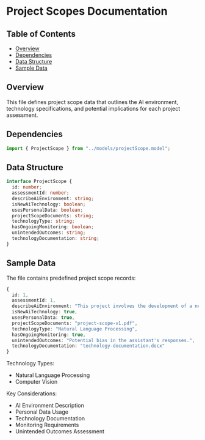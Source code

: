 # Project Scopes Documentation

## Table of Contents

- [Overview](#overview)
- [Dependencies](#dependencies)
- [Data Structure](#data-structure)
- [Sample Data](#sample-data)

## Overview

This file defines project scope data that outlines the AI environment, technology specifications, and potential implications for each project assessment.

## Dependencies

```typescript
import { ProjectScope } from "../models/projectScope.model";
```

## Data Structure

```typescript
interface ProjectScope {
  id: number;
  assessmentId: number;
  describeAiEnvironment: string;
  isNewAiTechnology: boolean;
  usesPersonalData: boolean;
  projectScopeDocuments: string;
  technologyType: string;
  hasOngoingMonitoring: boolean;
  unintendedOutcomes: string;
  technologyDocumentation: string;
}
```

## Sample Data

The file contains predefined project scope records:

```typescript
{
  id: 1,
  assessmentId: 1,
  describeAiEnvironment: "This project involves the development of a new AI-powered virtual assistant.",
  isNewAiTechnology: true,
  usesPersonalData: true,
  projectScopeDocuments: "project-scope-v1.pdf",
  technologyType: "Natural Language Processing",
  hasOngoingMonitoring: true,
  unintendedOutcomes: "Potential bias in the assistant's responses.",
  technologyDocumentation: "technology-documentation.docx"
}
```

Technology Types:

- Natural Language Processing
- Computer Vision

Key Considerations:

- AI Environment Description
- Personal Data Usage
- Technology Documentation
- Monitoring Requirements
- Unintended Outcomes Assessment
